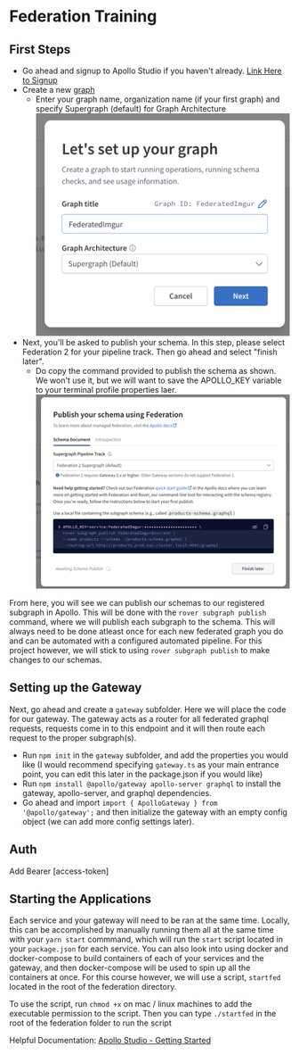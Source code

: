 # Federation Training


## First Steps
* Go ahead and signup to Apollo Studio if you haven't already. [Link Here to Signup](http://studio.apollographql.com)
* Create a new [graph](https://www.apollographql.com/docs/studio/getting-started/#2-create-your-first-graph)
    * Enter your graph name, organization name (if your first graph) and specify Supergraph (default) for Graph Architecture
![Example Graph](../assets/federation/setupGraph.png)
* Next, you'll be asked to publish your schema.  In this step, please select Federation 2 for your pipeline track.  Then go ahead and select "finish later".
    * Do copy the command provided to publish the schema as shown.  We won't use it, but we will want to save the APOLLO_KEY variable to your terminal profile properties laer.
![Example PublishSchema](../assets/federation/publishSchema.png)

From here, you will see we can publish our schemas to our registered subgraph in Apollo.  This will be done with the `rover subgraph publish` command, where we will publish each subgraph to the schema.  This will always need to be done atleast once for each new federated graph you do and can be automated with a configured automated pipeline.  For this project however, we will stick to using `rover subgraph publish` to make changes to our schemas.

## Setting up the Gateway
Next, go ahead and create a `gateway` subfolder.  Here we will place the code for our gateway.  The gateway acts as a router for all federated graphql requests, requests come in to this endpoint and it will then route each request to the proper subgraph(s).

* Run `npm init` in the `gateway` subfolder, and add the properties you would like (I would recommend specifying `gateway.ts` as your main entrance point, you can edit this later in the package.json if you would like)
* Run `npm install @apollo/gateway apollo-server graphql` to install the gateway, apollo-server, and graphql dependencies.
* Go ahead and import `import { ApolloGateway } from '@apollo/gateway';` and then initialize the gateway with an empty config object (we can add more config settings later).

## Auth
Add Bearer [access-token]

## Starting the Applications
Each service and your gateway will need to be ran at the same time.  Locally, this can be accomplished by manually running them all at the same time with your `yarn start` commmand, which will run the `start` script located in your `package.json` for each service.  You can also look into using docker and docker-compose to build containers of each of your services and the gateway, and then docker-compose will be used to spin up all the containers at once.  For this course however, we will use a script, `startfed` located in the root of the federation directory.

To use the script, run `chmod +x` on mac / linux machines to add the executable permission to the script.  Then you can type `./startfed` in the root of the federation folder to run the script

Helpful Documentation: [Apollo Studio - Getting Started](https://www.apollographql.com/docs/studio/getting-started/)